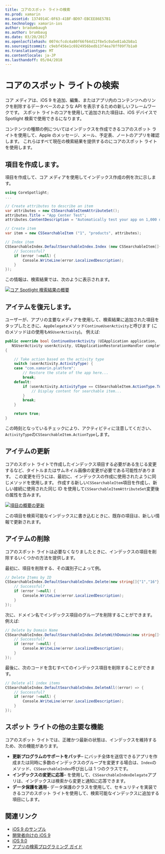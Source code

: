 ```yaml
---
title: コアのスポット ライトの検索
ms.prod: xamarin
ms.assetid: 1374914C-0F63-41BF-BD97-EBCEE86E57B1
ms.technology: xamarin-ios
author: bradumbaugh
ms.author: brumbaug
ms.date: 03/20/2017
ms.openlocfilehash: 0074cfcdc4a80f66f64d12f8e5c0a5e81ab2b8a1
ms.sourcegitcommit: c9ebf456e1c6924956bedb13f4ea78ff09f7b1a0
ms.translationtype: MT
ms.contentlocale: ja-JP
ms.lasthandoff: 05/04/2018
---
```

# <a name="search-with-core-spotlight"></a>コアのスポット ライトの検索

コア メディアは、iOS 9 を追加、編集、またはアプリ内のコンテンツへのリンクを削除するデータベースのような API を表示するための新しいフレームワークです。 スポット ライトのコアを使用して追加された項目は、iOS デバイスで Spotlight 検索で使用できるになります。

コンテンツの種類の例についてはインデックスを作成できるコアのスポット ライトを使用して、Apple のメッセージ、メール、予定表、ノートのアプリを確認します。 これらはすべて現在の検索結果を提供するのにコアのスポット ライトを使用します。

## <a name="creating-an-item"></a>項目を作成します。

項目を作成して、コア メディアを使用してインデックス作成の例を次に示します。

```csharp
using CoreSpotlight;
...

// Create attributes to describe an item
var attributes = new CSSearchableItemAttributeSet();
attributes.Title = "App Center Test";
attributes.ContentDescription = "Automatically test your app on 1,000 devices in the cloud.";

// Create item
var item = new CSSearchableItem ("1", "products", attributes);

// Index item
CSSearchableIndex.DefaultSearchableIndex.Index (new CSSearchableItem[]{ item }, (error) => {
    // Successful?
    if (error !=null) {
        Console.WriteLine(error.LocalizedDescription);
    }
});
```

この情報は、検索結果では、次のように表示されます。

[![](corespotlight-images/corespotlight01.png "コア Spotlight 検索結果の概要")](corespotlight-images/corespotlight01.png#lightbox)

## <a name="restoring-an-item"></a>アイテムを復元します。

ユーザーが、アプリの主要なメディアを使用して、検索結果に追加された項目をタップしたときに、`AppDelegate`メソッド`ContinueUserActivity`と呼びます (このメソッドはの使用も`NSUserActivity`)。 例えば:

```csharp
public override bool ContinueUserActivity (UIApplication application,
   NSUserActivity userActivity, UIApplicationRestorationHandler completionHandler)
{

    // Take action based on the activity type
    switch (userActivity.ActivityType) {
    case "com.xamarin.platform":
        // Restore the state of the app here...
        break;
    default:
        if (userActivity.ActivityType == CSSearchableItem.ActionType.ToString ()) {
            // Display content for searchable item...
        }
        break;
    }

    return true;
}
```

この時刻となっているチェックにより、アクティビティに注意してください、`ActivityType`の`CSSearchableItem.ActionType`します。

## <a name="updating-an-item"></a>アイテムの更新

コアのスポット ライトで作成したインデックス項目する必要がある生じる変更するなど、タイトルまたはサムネイル画像の変更が必要である可能性があります。 この変更を行うには、最初に、インデックスの作成に使用されたように同じメソッドを使用します。
作成する新しい`CSSearchableItem`項目を作成し、新しい接続に使用された同じ ID を使用して`CSSearchableItemAttributeSet`変更後の属性を含みます。

[![](corespotlight-images/corespotlight02.png "項目の概要の更新")](corespotlight-images/corespotlight02.png#lightbox)

この項目を検索可能なインデックスに書き込むときに、既存の項目は、新しい情報で更新されます。

## <a name="deleting-an-item"></a>アイテムの削除

コアのスポット ライトは必要なくなりましたときに、インデックスの項目を削除するいくつかの方法を提供します。

最初に、項目を削除する、その識別子によって例。

```csharp
// Delete Items by ID
CSSearchableIndex.DefaultSearchableIndex.Delete(new string[]{"1","16"},(error) => {
    // Successful?
    if (error !=null) {
        Console.WriteLine(error.LocalizedDescription);
    }
});
```

次に、ドメイン名でインデックス項目のグループを削除することができます。 例えば:

```csharp
// Delete by Domain Name
CSSearchableIndex.DefaultSearchableIndex.DeleteWithDomain(new string[]{"domain-name"},(error) => {
    // Successful?
    if (error !=null) {
        Console.WriteLine(error.LocalizedDescription);
    }
});
```

最後に、次のコードを含むすべてのインデックス項目を削除することができます。

```csharp
// Delete all index items
CSSearchableIndex.DefaultSearchableIndex.DeleteAll((error) => {
    // Successful?
    if (error !=null) {
        Console.WriteLine(error.LocalizedDescription);
    }
});
```
## <a name="additional-core-spotlight-features"></a>スポット ライトの他の主要な機能

コアのスポット ライトでは、正確かつ最新の状態は、インデックスを維持するため、次の機能があります。

- **更新プログラムのサポートをバッチ**– にバッチ全体を送信できるアプリを作成または同時に多数のインデックスのグループを変更する場合は、`Index`のメソッド、`CSSearchableIndex`呼び出しは 1 つのクラスです。
- **インデックスの変更に応答**– を使用して、`CSSearchableIndexDelegate`アプリは、インデックスは検索から変更と通知に応答できます。
- **データ保護を適用**– データ保護のクラスを使用して、セキュリティを実装できるコアのスポット ライトを使用して、検索可能なインデックスに追加する項目にします。



## <a name="related-links"></a>関連リンク

- [iOS 9 のサンプル](https://developer.xamarin.com/samples/ios/iOS9/)
- [開発者向けの iOS 9](https://developer.apple.com/ios/pre-release/)
- [iOS 9.0](https://developer.apple.com/library/prerelease/ios/releasenotes/General/WhatsNewIniOS/Articles/iOS9.html)
- [アプリの検索プログラミング ガイド](https://developer.apple.com/library/prerelease/ios/documentation/General/Conceptual/AppSearch/index.html#//apple_ref/doc/uid/TP40016308)
